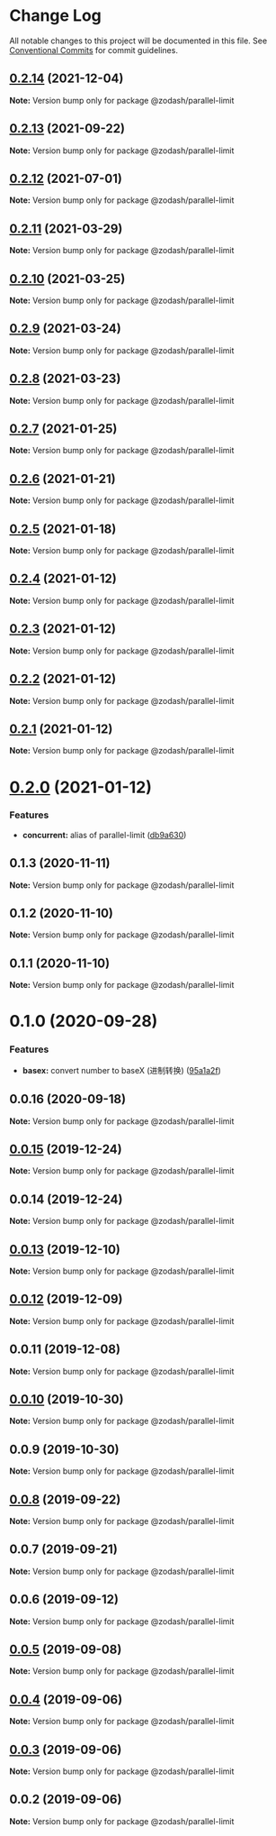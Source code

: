 # Change Log

All notable changes to this project will be documented in this file.
See [Conventional Commits](https://conventionalcommits.org) for commit guidelines.

## [0.2.14](https://github.com/zcorky/zodash/compare/@zodash/parallel-limit@0.2.13...@zodash/parallel-limit@0.2.14) (2021-12-04)

**Note:** Version bump only for package @zodash/parallel-limit





## [0.2.13](https://github.com/zcorky/zodash/compare/@zodash/parallel-limit@0.2.12...@zodash/parallel-limit@0.2.13) (2021-09-22)

**Note:** Version bump only for package @zodash/parallel-limit





## [0.2.12](https://github.com/zcorky/zodash/compare/@zodash/parallel-limit@0.2.11...@zodash/parallel-limit@0.2.12) (2021-07-01)

**Note:** Version bump only for package @zodash/parallel-limit





## [0.2.11](https://github.com/zcorky/zodash/compare/@zodash/parallel-limit@0.2.10...@zodash/parallel-limit@0.2.11) (2021-03-29)

**Note:** Version bump only for package @zodash/parallel-limit





## [0.2.10](https://github.com/zcorky/zodash/compare/@zodash/parallel-limit@0.2.9...@zodash/parallel-limit@0.2.10) (2021-03-25)

**Note:** Version bump only for package @zodash/parallel-limit





## [0.2.9](https://github.com/zcorky/zodash/compare/@zodash/parallel-limit@0.2.8...@zodash/parallel-limit@0.2.9) (2021-03-24)

**Note:** Version bump only for package @zodash/parallel-limit





## [0.2.8](https://github.com/zcorky/zodash/compare/@zodash/parallel-limit@0.2.7...@zodash/parallel-limit@0.2.8) (2021-03-23)

**Note:** Version bump only for package @zodash/parallel-limit





## [0.2.7](https://github.com/zcorky/zodash/compare/@zodash/parallel-limit@0.2.6...@zodash/parallel-limit@0.2.7) (2021-01-25)

**Note:** Version bump only for package @zodash/parallel-limit





## [0.2.6](https://github.com/zcorky/zodash/compare/@zodash/parallel-limit@0.2.5...@zodash/parallel-limit@0.2.6) (2021-01-21)

**Note:** Version bump only for package @zodash/parallel-limit





## [0.2.5](https://github.com/zcorky/zodash/compare/@zodash/parallel-limit@0.2.4...@zodash/parallel-limit@0.2.5) (2021-01-18)

**Note:** Version bump only for package @zodash/parallel-limit





## [0.2.4](https://github.com/zcorky/zodash/compare/@zodash/parallel-limit@0.2.3...@zodash/parallel-limit@0.2.4) (2021-01-12)

**Note:** Version bump only for package @zodash/parallel-limit





## [0.2.3](https://github.com/zcorky/zodash/compare/@zodash/parallel-limit@0.2.2...@zodash/parallel-limit@0.2.3) (2021-01-12)

**Note:** Version bump only for package @zodash/parallel-limit





## [0.2.2](https://github.com/zcorky/zodash/compare/@zodash/parallel-limit@0.2.1...@zodash/parallel-limit@0.2.2) (2021-01-12)

**Note:** Version bump only for package @zodash/parallel-limit





## [0.2.1](https://github.com/zcorky/zodash/compare/@zodash/parallel-limit@0.2.0...@zodash/parallel-limit@0.2.1) (2021-01-12)

**Note:** Version bump only for package @zodash/parallel-limit





# [0.2.0](https://github.com/zcorky/zodash/compare/@zodash/parallel-limit@0.1.3...@zodash/parallel-limit@0.2.0) (2021-01-12)


### Features

* **concurrent:** alias of parallel-limit ([db9a630](https://github.com/zcorky/zodash/commit/db9a63046318e399677e011a411b41716619eb32))





## 0.1.3 (2020-11-11)

**Note:** Version bump only for package @zodash/parallel-limit





## 0.1.2 (2020-11-10)

**Note:** Version bump only for package @zodash/parallel-limit





## 0.1.1 (2020-11-10)

**Note:** Version bump only for package @zodash/parallel-limit





# 0.1.0 (2020-09-28)


### Features

* **basex:** convert number to baseX (进制转换) ([95a1a2f](https://github.com/zcorky/zodash/commit/95a1a2f361d73de5caa3b8e297c1643e97e40983))





## 0.0.16 (2020-09-18)

**Note:** Version bump only for package @zodash/parallel-limit





## [0.0.15](https://github.com/zcorky/zodash/compare/@zodash/parallel-limit@0.0.14...@zodash/parallel-limit@0.0.15) (2019-12-24)

**Note:** Version bump only for package @zodash/parallel-limit





## 0.0.14 (2019-12-24)

**Note:** Version bump only for package @zodash/parallel-limit





## [0.0.13](https://github.com/zcorky/zodash/compare/@zodash/parallel-limit@0.0.12...@zodash/parallel-limit@0.0.13) (2019-12-10)

**Note:** Version bump only for package @zodash/parallel-limit





## [0.0.12](https://github.com/zcorky/zodash/compare/@zodash/parallel-limit@0.0.11...@zodash/parallel-limit@0.0.12) (2019-12-09)

**Note:** Version bump only for package @zodash/parallel-limit





## 0.0.11 (2019-12-08)

**Note:** Version bump only for package @zodash/parallel-limit





## [0.0.10](https://github.com/zcorky/zodash/compare/@zodash/parallel-limit@0.0.9...@zodash/parallel-limit@0.0.10) (2019-10-30)

**Note:** Version bump only for package @zodash/parallel-limit





## 0.0.9 (2019-10-30)

**Note:** Version bump only for package @zodash/parallel-limit





## [0.0.8](https://github.com/zcorky/zodash/compare/@zodash/parallel-limit@0.0.7...@zodash/parallel-limit@0.0.8) (2019-09-22)

**Note:** Version bump only for package @zodash/parallel-limit





## 0.0.7 (2019-09-21)

**Note:** Version bump only for package @zodash/parallel-limit





## 0.0.6 (2019-09-12)

**Note:** Version bump only for package @zodash/parallel-limit





## [0.0.5](https://github.com/zcorky/zodash/compare/@zodash/parallel-limit@0.0.4...@zodash/parallel-limit@0.0.5) (2019-09-08)

**Note:** Version bump only for package @zodash/parallel-limit





## [0.0.4](https://github.com/zcorky/zodash/compare/@zodash/parallel-limit@0.0.3...@zodash/parallel-limit@0.0.4) (2019-09-06)

**Note:** Version bump only for package @zodash/parallel-limit





## [0.0.3](https://github.com/zcorky/zodash/compare/@zodash/parallel-limit@0.0.2...@zodash/parallel-limit@0.0.3) (2019-09-06)

**Note:** Version bump only for package @zodash/parallel-limit





## 0.0.2 (2019-09-06)

**Note:** Version bump only for package @zodash/parallel-limit
